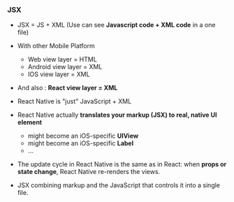 ### JSX

* JSX = JS + XML (Use can see **Javascript code + XML code** in a one file)

* With other Mobile Platform
  * Web view layer = HTML
  * Android view layer = XML
  * IOS view layer = XML
  
* And also : **React view layer = XML**
  
* React Native is "just" JavaScript + XML

* React Native actually **translates your markup (JSX) to real, native UI element**
  * **<View>** might become an iOS-specific **UIView**
  * **<Text>** might become an iOS-specific **Label**
  * ...

* The update cycle in React Native is the same as in React: when **props or state change**, React Native re-renders the
views.
                                                                                                                         
* JSX combining markup and the JavaScript that controls it into a single file.
